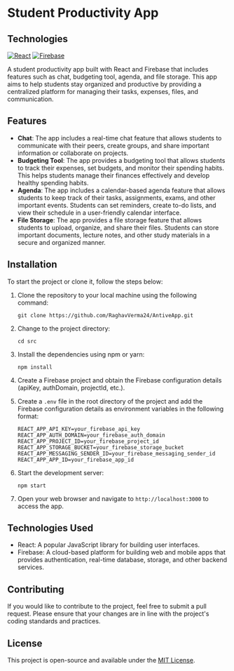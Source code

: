 Student Productivity App
========================

Technologies
--------
[![React](https://img.shields.io/badge/Built%20with-React-blue.svg)](https://reactjs.org/)
[![Firebase](https://img.shields.io/badge/Built%20with-Firebase-orange.svg)](https://firebase.google.com/)

A student productivity app built with React and Firebase that includes features such as chat, budgeting tool, agenda, and file storage. This app aims to help students stay organized and productive by providing a centralized platform for managing their tasks, expenses, files, and communication.

Features
--------

-   **Chat**: The app includes a real-time chat feature that allows students to communicate with their peers, create groups, and share important information or collaborate on projects.
-   **Budgeting Tool**: The app provides a budgeting tool that allows students to track their expenses, set budgets, and monitor their spending habits. This helps students manage their finances effectively and develop healthy spending habits.
-   **Agenda**: The app includes a calendar-based agenda feature that allows students to keep track of their tasks, assignments, exams, and other important events. Students can set reminders, create to-do lists, and view their schedule in a user-friendly calendar interface.
-   **File Storage**: The app provides a file storage feature that allows students to upload, organize, and share their files. Students can store important documents, lecture notes, and other study materials in a secure and organized manner.

Installation
------------

To start the project or clone it, follow the steps below:

1.  Clone the repository to your local machine using the following command:

    ```
    git clone https://github.com/RaghavVerma24/AntiveApp.git
    ```

2.  Change to the project directory:

    ```
    cd src
    ```
    
3.  Install the dependencies using npm or yarn:

    ```
    npm install
    ```

1.  Create a Firebase project and obtain the Firebase configuration details (apiKey, authDomain, projectId, etc.).
2.  Create a `.env` file in the root directory of the project and add the Firebase configuration details as environment variables in the following format:

    ```
    REACT_APP_API_KEY=your_firebase_api_key
    REACT_APP_AUTH_DOMAIN=your_firebase_auth_domain
    REACT_APP_PROJECT_ID=your_firebase_project_id
    REACT_APP_STORAGE_BUCKET=your_firebase_storage_bucket
    REACT_APP_MESSAGING_SENDER_ID=your_firebase_messaging_sender_id
    REACT_APP_APP_ID=your_firebase_app_id
    ```

1.  Start the development server:

    ```
    npm start
    ```

1.  Open your web browser and navigate to `http://localhost:3000` to access the app.

Technologies Used
-----------------

-   React: A popular JavaScript library for building user interfaces.
-   Firebase: A cloud-based platform for building web and mobile apps that provides authentication, real-time database, storage, and other backend services.

Contributing
------------

If you would like to contribute to the project, feel free to submit a pull request. Please ensure that your changes are in line with the project's coding standards and practices.

License
-------

This project is open-source and available under the [MIT License](https://chat.openai.com/LICENSE).
